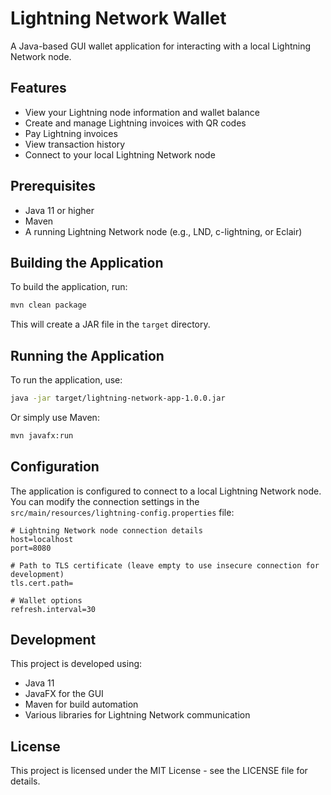 # Lightning Network Wallet

A Java-based GUI wallet application for interacting with a local Lightning Network node.

## Features

- View your Lightning node information and wallet balance
- Create and manage Lightning invoices with QR codes
- Pay Lightning invoices
- View transaction history
- Connect to your local Lightning Network node

## Prerequisites

- Java 11 or higher
- Maven
- A running Lightning Network node (e.g., LND, c-lightning, or Eclair)

## Building the Application

To build the application, run:

```bash
mvn clean package
```

This will create a JAR file in the `target` directory.

## Running the Application

To run the application, use:

```bash
java -jar target/lightning-network-app-1.0.0.jar
```

Or simply use Maven:

```bash
mvn javafx:run
```

## Configuration

The application is configured to connect to a local Lightning Network node. You can modify the connection settings in the `src/main/resources/lightning-config.properties` file:

```properties
# Lightning Network node connection details
host=localhost
port=8080

# Path to TLS certificate (leave empty to use insecure connection for development)
tls.cert.path=

# Wallet options
refresh.interval=30
```

## Development

This project is developed using:

- Java 11
- JavaFX for the GUI
- Maven for build automation
- Various libraries for Lightning Network communication

## License

This project is licensed under the MIT License - see the LICENSE file for details.
